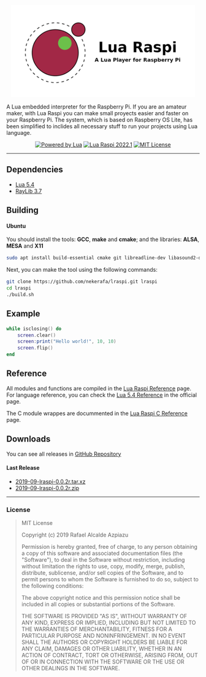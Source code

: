 <p align="center"><img src="extra/header.png" alt="Lua Raspi" width=480 /></p>

A Lua embedded interpreter for the Raspberry Pi. If you are an amateur maker, with Lua Raspi you can make small proyects easier and faster on your Raspberry Pi. The system, which is based on Raspberry OS Lite, has been simplified to inclides all necessary stuff to run your projects using Lua language.

<p align="center"><a href="www.lua.org"><img src="https://img.shields.io/badge/powered%20by-Lua%205.4-blue" alt="Powered by Lua" /></a> <a href="github.com/NEKERAFA/LRaspi/releases"><img src="https://img.shields.io/github/v/release/NEKERAFA/Lua-Raspi?include_prereleases" alt="Lua Raspi 2022.1" /></a> <a href="github.com/NEKERAFA/Lua-Raspi/blob/master/LICENSE"><img src="https://img.shields.io/github/license/nekerafa/lua-raspi" alt="MIT License" /></a></p>

---

## Dependencies

* [Lua 5.4](www.lua.org)
* [RayLib 3.7](www.raylib.com)

## Building

#### Ubuntu

You should install the tools: **GCC**, **make** and **cmake**; and the libraries: **ALSA**, **MESA** and **X11**

```bash
sudo apt install build-essential cmake git libreadline-dev libasound2-dev mesa-common-dev libx11-dev libxrandr-dev libxi-dev xorg-dev libgl1-mesa-dev libglu1-mesa-dev
```

Next, you can make the tool using the following commands:

```bash
git clone https://github.com/nekerafa/lraspi.git lraspi
cd lraspi
./build.sh
```

## Example

```lua
while isclosing() do
    screen.clear()
    screen:print("Hello world!", 10, 10)
    screen.flip()
end
```

## Reference

All modules and functions are compiled in the [Lua Raspi Reference](https://nekerafa.github.io/LRaspi/reference/index.html) page. For language reference, you can check the [Lua 5.4 Reference](https://www.lua.org/manual/5.4/manual.html) in the official page.

The C module wrappes are docummented in the [Lua Raspi C Reference](https://nekerafa.github.io/LRaspi/doxygen/index.html) page.

## Downloads

You can see all releases in [GitHub Repository](https://github.com/NEKERAFA/Lua-Raspi/releases)

#### Last Release

* [2019-09-lraspi-0.0.2r.tar.xz](https://github.com/NEKERAFA/Lua-Raspi/releases/download/v0.0.2-alpha/2019-09-lraspi-0.0.2r.tar.xz)
* [2019-09-lraspi-0.0.2r.zip](https://github.com/NEKERAFA/Lua-Raspi/releases/download/v0.0.2-alpha/2019-09-lraspi-0.0.2r.zip)

---

### License

> MIT License
>
> Copyright (c) 2019 Rafael Alcalde Azpiazu
>
> Permission is hereby granted, free of charge, to any person obtaining a copy
> of this software and associated documentation files (the "Software"), to deal
> in the Software without restriction, including without limitation the rights
> to use, copy, modify, merge, publish, distribute, sublicense, and/or sell
> copies of the Software, and to permit persons to whom the Software is
> furnished to do so, subject to the following conditions:
> 
> The above copyright notice and this permission notice shall be included in all
> copies or substantial portions of the Software.
> 
> THE SOFTWARE IS PROVIDED "AS IS", WITHOUT WARRANTY OF ANY KIND, EXPRESS OR
> IMPLIED, INCLUDING BUT NOT LIMITED TO THE WARRANTIES OF MERCHANTABILITY,
> FITNESS FOR A PARTICULAR PURPOSE AND NONINFRINGEMENT. IN NO EVENT SHALL THE
> AUTHORS OR COPYRIGHT HOLDERS BE LIABLE FOR ANY CLAIM, DAMAGES OR OTHER
> LIABILITY, WHETHER IN AN ACTION OF CONTRACT, TORT OR OTHERWISE, ARISING FROM,
> OUT OF OR IN CONNECTION WITH THE SOFTWARE OR THE USE OR OTHER DEALINGS IN THE
> SOFTWARE.
